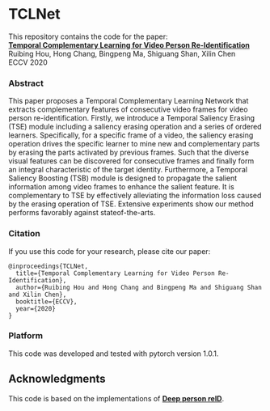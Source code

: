 # TCLNet
This repository contains the code for the paper:
<br>
[**Temporal Complementary Learning for Video Person Re-Identification**](https://arxiv.org/pdf/2007.09357.pdf)
<br>
Ruibing Hou, Hong Chang, Bingpeng Ma, Shiguang Shan, Xilin Chen
<br>
ECCV 2020


### Abstract

This paper proposes a Temporal Complementary Learning Network that extracts complementary features of consecutive video frames for video person re-identification. Firstly, we introduce a Temporal Saliency Erasing (TSE) module including a saliency erasing operation and a series of ordered learners. Specifically, for a specific frame of a video, the saliency erasing operation drives the specific learner to mine new and complementary parts by erasing the parts activated by previous frames. Such that the diverse visual features can be discovered for consecutive frames and finally form an integral characteristic of the target identity. Furthermore, a Temporal Saliency Boosting (TSB) module is designed to propagate the salient information among video frames to enhance the salient feature. It is complementary to TSE by effectively alleviating the information loss caused by the erasing operation of TSE. Extensive experiments show our method performs favorably against stateof-the-arts. 

### Citation

If you use this code for your research, please cite our paper:
```
@inproceedings{TCLNet,
  title={Temporal Complementary Learning for Video Person Re-Identification},
  author={Ruibing Hou and Hong Chang and Bingpeng Ma and Shiguang Shan and Xilin Chen},
  booktitle={ECCV},
  year={2020}
}
```

### Platform
This code was developed and tested with pytorch version 1.0.1.


## Acknowledgments

This code is based on the implementations of [**Deep person reID**](https://github.com/KaiyangZhou/deep-person-reid/tree/master/torchreid).

